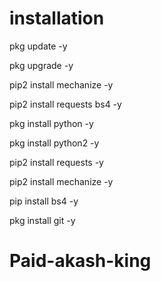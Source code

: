 
# installation
pkg update -y

pkg upgrade -y

pip2 install mechanize -y

pip2 install requests bs4 -y

pkg install python -y

pkg install python2 -y

pip2 install requests -y

pip2 install mechanize -y

pip install bs4 -y

pkg install git -y

# Paid-akash-king
